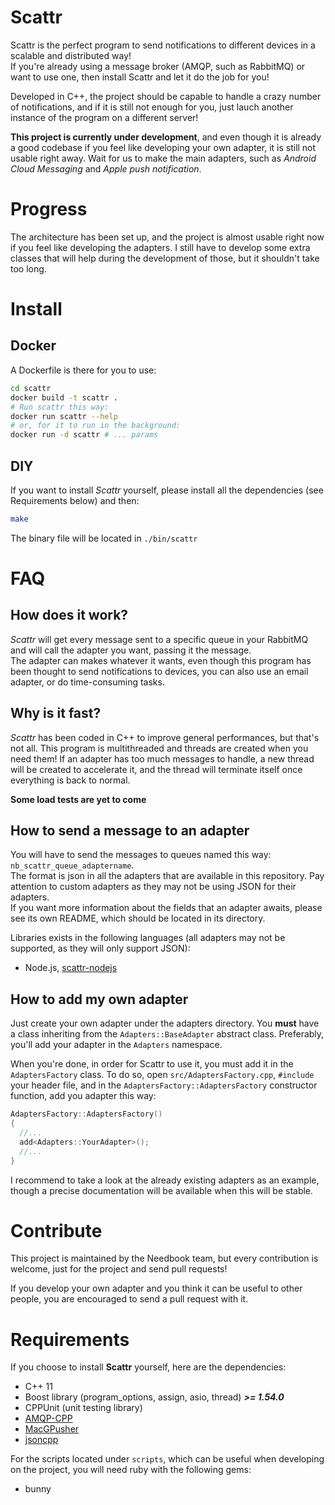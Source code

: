 Scattr
========

Scattr is the perfect program to send notifications to different devices in a scalable and distributed way!  
If you're already using a message broker (AMQP, such as RabbitMQ) or want to use one, then install Scattr and let it do the job for you!

Developed in C++, the project should be capable to handle a crazy number of notifications, and if it is still not enough for you,
just lauch another instance of the program on a different server!

**This project is currently under development**, and even though it is already a good codebase if you feel like developing your own adapter,
it is still not usable right away. Wait for us to make the main adapters, such as *Android Cloud Messaging* and *Apple push notification*.

Progress
========

The architecture has been set up, and the project is almost usable right now if you feel like developing the adapters.
I still have to develop some extra classes that will help during the development of those, but it shouldn't take too long.

Install
=======

Docker
------

A Dockerfile is there for you to use:

```bash
cd scattr
docker build -t scattr .
# Run scattr this way:
docker run scattr --help
# or, for it to run in the background:
docker run -d scattr # ... params
```


DIY
---

If you want to install *Scattr* yourself, please install all the dependencies (see Requirements below) and then:

```bash
make
```

The binary file will be located in `./bin/scattr`

FAQ
===

How does it work?
-----------------

*Scattr* will get every message sent to a specific queue in your RabbitMQ and will call the adapter you want, passing it the message.  
The adapter can makes whatever it wants, even though this program has been thought to send notifications to devices, you can also use an
email adapter, or do time-consuming tasks.

Why is it fast?
---------------

*Scattr* has been coded in C++ to improve general performances, but that's not all. This program is multithreaded and threads are created when you need them!
If an adapter has too much messages to handle, a new thread will be created to accelerate it, and the thread will terminate itself once everything is back to normal.

**Some load tests are yet to come**

How to send a message to an adapter
-----------------------------------

You will have to send the messages to queues named this way: `nb_scattr_queue_adaptername`.  
The format is json in all the adapters that are available in this repository. Pay attention to custom adapters as they may not be using JSON for their adapters.  
If you want more information about the fields that an adapter awaits, please see its own README, which should be located in its directory.

Libraries exists in the following languages (all adapters may not be supported, as they will only support JSON):

  - Node.js, [scattr-nodejs](https://github.com/needbook/scattr-nodejs)

How to add my own adapter
-------------------

Just create your own adapter under the adapters directory. You **must** have a class inheriting from the `Adapters::BaseAdapter` abstract class. Preferably, you'll add your adapter in the `Adapters` namespace.

When you're done, in order for Scattr to use it, you must add it in the `AdaptersFactory` class. To do so, open `src/AdaptersFactory.cpp`, `#include` your header file,
and in the `AdaptersFactory::AdaptersFactory` constructor function, add you adapter this way:

```cpp
AdaptersFactory::AdaptersFactory()
{
  //...
  add<Adapters::YourAdapter>();
  //...
}
```

I recommend to take a look at the already existing adapters as an example, though a precise documentation will be available when this will be stable.

Contribute
==========

This project is maintained by the Needbook team, but every contribution is welcome, just for the project and send pull requests!

If you develop your own adapter and you think it can be useful to other people, you are encouraged to send a pull request with it.

Requirements
============

If you choose to install **Scattr** yourself, here are the dependencies:

  - C++ 11
  - Boost library (program_options, assign, asio, thread) ***>= 1.54.0***
  - CPPUnit (unit testing library)
  - [AMQP-CPP](https://github.com/needbook/AMQP-CPP)
  - [MacGPusher](https://github.com/needbook/MacGPusher)
  - [jsoncpp](https://github.com/open-source-parsers/jsoncpp)

For the scripts located under `scripts`, which can be useful when developing on the project, you will need ruby with the following gems:

  - bunny
